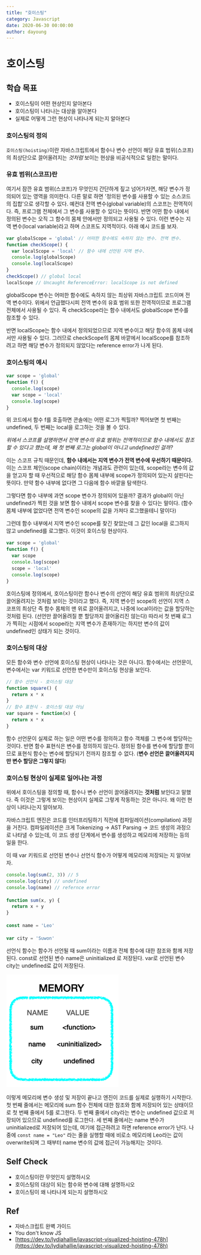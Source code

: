 ```yaml
---
title: "호이스팅"
category: Javascript
date: 2020-06-30 00:00:00
author: dayoung
---
```


# 호이스팅

## 학습 목표

- 호이스팅이 어떤 현상인지 알아본다
- 호이스팅이 나타나는 대상을 알아본다
- 실제로 어떻게 그런 현상이 나타나게 되는지 알아본다

### 호이스팅의 정의

`호이스팅(hoisting)`이란 자바스크립트에서 함수나 변수 선언이 해당 유효 범위(스코프)의 최상단으로 끌어올려지는 _것처럼_ 보이는 현상을 비공식적으로 일컫는 말이다.

### 유효 범위(스코프)란

여기서 잠깐 유효 범위(스코프)가 무엇인지 간단하게 짚고 넘어가자면, 해당 변수가 정의되어 있는 영역을 의미한다. 다른 말로 하면 '정의된 변수를 사용할 수 있는 소스코드의 집합'으로 생각할 수 있다. 예컨대 전역 변수(global variable)의 스코프는 전역적이다. 즉, 프로그램 전체에서 그 변수를 사용할 수 있다는 뜻이다. 반면 어떤 함수 내에서 정의된 변수는 오직 그 함수의 몸체 안에서만 정의되고 사용될 수 있다. 이런 변수는 지역 변수(local variable)라고 하며 스코프도 지역적이다. 아래 예시 코드를 보자.

```javascript
var globalScope = 'global' // 어떠한 함수에도 속하지 않는 변수. 전역 변수.
function checkScope() {
  var localScope = 'local' // 함수 내에 선언된 지역 변수.
  console.log(globalScope)
  console.log(localScope)
}
checkScope() // global local
localScope // Uncaught ReferenceError: localScope is not defined
```

globalScope 변수는 어떠한 함수에도 속하지 않는 최상위 자바스크립트 코드이며 전역 변수이다. 위에서 언급했다시피 전역 변수의 유효 범위 또한 전역적이므로 프로그램 전체에서 사용될 수 있다. 즉 checkScope라는 함수 내에서도 globalScope 변수를 참조할 수 있다.

반면 localScope는 함수 내에서 정의되었으므로 지역 변수이고 해당 함수의 몸체 내에서만 사용될 수 있다. 그러므로 checkScope의 몸체 바깥에서 localScope를 참조하려고 하면 해당 변수가 정의되지 않았다는 reference error가 나게 된다.

### 호이스팅의 예시

```javascript
var scope = 'global'
function f() {
  console.log(scope)
  var scope = 'local'
  console.log(scope)
}
```

위 코드에서 함수 f를 호출하면 콘솔에는 어떤 로그가 찍힐까? 찍어보면 첫 번째는 undefined, 두 번째는 local을 로그하는 것을 볼 수 있다.

_위에서 스코프를 설명하면서 전역 변수의 유효 범위는 전역적이므로 함수 내에서도 참조할 수 있다고 했는데, 왜 첫 번째 로그는 global이 아니고 undefined인 걸까?_

이는 스코프 규칙 때문인데, **함수 내에서는 지역 변수가 전역 변수에 우선하기 때문이다.** 이는 스코프 체인(scope chain)이라는 개념과도 관련이 있는데, scope라는 변수의 값을 얻고자 할 때 우선적으로 해당 함수 몸체 내부에 scope가 정의되어 있는지 살핀다는 뜻이다. 만약 함수 내부에 없다면 그 다음에 함수 바깥을 탐색한다.

그렇다면 함수 내부에 과연 scope 변수가 정의되어 있을까? 결과가 global이 아닌 undefined가 찍힌 것을 보면 함수 내에서 scope 변수를 찾을 수 있다는 말이다. (함수 몸체 내부에 없었다면 전역 변수인 scope의 값을 가져다 로그했을테니 말이다)

그런데 함수 내부에서 지역 변수인 scope를 찾긴 찾았는데 그 값인 local을 로그하지 않고 undefined를 로그했다. 이것이 호이스팅 현상이다.

```javascript
var scope = 'global'
function f() {
  var scope
  console.log(scope)
  scope = 'local'
  console.log(scope)
}
```

호이스팅에 정의에서, 호이스팅이란 함수나 변수의 선언이 해당 유효 범위의 최상단으로 끌어올려지는 것처럼 보이는 것이라고 했다. 즉, 지역 변수인 scope의 선언이 지역 스코프의 최상단 즉 함수 몸체의 맨 위로 끌어올려지고, 나중에 local이라는 값을 할당하는 것처럼 된다. (선언만 끌어올려질 뿐 할당까지 끌어올리진 않는다) 따라서 첫 번째 로그가 찍히는 시점에서 scope라는 지역 변수가 존재하기는 하지만 변수의 값이 undefined인 상태가 되는 것이다.

### 호이스팅의 대상

모든 함수와 변수 선언에 호이스팅 현상이 나타나는 것은 아니다. 함수에서는 선언문이, 변수에서는 var 키워드로 선언한 변수만이 호이스팅 현상을 보인다.

```javascript
// 함수 선언식 - 호이스팅 대상
function square() {
  return x * x
}
// 함수 표현식 - 호이스팅 대상 아님
var square = function(x) {
  return x * x
}
```

함수 선언문이 실제로 하는 일은 어떤 변수를 정의하고 함수 객체를 그 변수에 할당하는 것이다. 반면 함수 표현식은 변수를 정의하지 않는다. 정의된 함수를 변수에 할당할 뿐이므로 표현식 함수는 변수에 할당되기 전까지 참조할 수 없다. (**변수 선언은 끌어올려지지만 변수 할당은 그렇지 않다**)

### 호이스팅 현상이 실제로 일어나는 과정

위에서 호이스팅을 정의할 때, 함수나 변수 선언이 끌어올려지는 **것처럼** 보인다고 말했다. 즉 이것은 그렇게 보이는 현상이지 실제로 그렇게 작동하는 것은 아니다. 왜 이런 현상이 나타나는지 알아보자.

자바스크립트 엔진은 코드를 인터프리팅하기 직전에 컴파일레이션(compilation) 과정을 거친다. 컴파일레이션은 크게 Tokenizing -> AST Parsing -> 코드 생성의 과정으로 나타낼 수 있는데, 이 코드 생성 단계에서 변수를 생성하고 메모리에 저장하는 등의 일을 한다.

이 때 var 키워드로 선언된 변수나 선언식 함수가 어떻게 메모리에 저장되는 지 알아보자.

```javascript
console.log(sum(2, 3)) // 5
console.log(city) // undefined
console.log(name) // refernce error

function sum(x, y) {
  return x + y
}

const name = 'Leo'

var city = 'Suwon'
```

선언식 함수는 함수가 선언될 때 sum이라는 이름과 전체 함수에 대한 참조와 함께 저장된다. const로 선언된 변수 name은 uninitialized 로 저장된다. var로 선언된 변수 city는 undefined로 값이 저장된다.

![](./images/hoisting.png)

이렇게 메모리에 변수 생성 및 저장이 끝나고 엔진이 코드를 실제로 실행하기 시작한다. 첫 번째 줄에서는 메모리에 sum 함수 전체에 대한 참조와 함께 저장되어 있는 상태이므로 첫 번째 줄에서 5를 로그한다. 두 번째 줄에서 city라는 변수는 undefined 값으로 저장되어 있으므로 undefined를 로그한다. 세 번째 줄에서는 name 변수가 uninitialized로 저장되어 있는데, 여기에 접근하려고 하면 reference error가 난다. 나중에 `const name = "Leo"` 라는 줄을 실행할 때에 비로소 메모리에 Leo라는 값이 overwrite되며 그 때부터 name 변수의 값에 접근이 가능해지는 것이다.

## Self Check

- 호이스팅이란 무엇인지 설명하시오
- 호이스팅의 대상이 되는 함수와 변수에 대해 설명하시오
- 호이스팅이 왜 나타나게 되는지 설명하시오

## Ref

- 자바스크립트 완벽 가이드
- You don't know JS
- [https://dev.to/lydiahallie/javascript-visualized-hoisting-478h](https://dev.to/lydiahallie/javascript-visualized-hoisting-478h)
